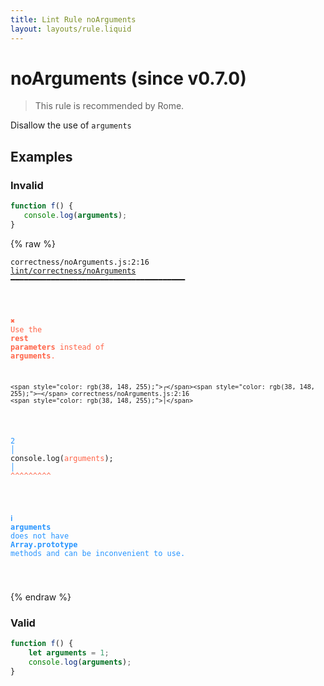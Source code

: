 ```yaml
---
title: Lint Rule noArguments
layout: layouts/rule.liquid
---
```


# noArguments (since v0.7.0)

> This rule is recommended by Rome.

Disallow the use of `arguments`

## Examples

### Invalid

```jsx
function f() {
   console.log(arguments);
}
```

{% raw %}<pre class="language-text"><code class="language-text">correctness/noArguments.js:2:16 <a href="https://rome.tools/docs/lint/rules/noArguments">lint/correctness/noArguments</a> ━━━━━━━━━━━━━━━━━━━━━━━━━━━━━━━━━━━━━━━

<strong><span style="color: Tomato;">  </span></strong><strong><span style="color: Tomato;">✖</span></strong> <span style="color: Tomato;">Use the </span><span style="color: Tomato;"><strong>rest parameters</strong></span><span style="color: Tomato;"> instead of </span><span style="color: Tomato;"><strong>arguments</strong></span><span style="color: Tomato;">.</span>
  
    <span style="color: rgb(38, 148, 255);">┌</span><span style="color: rgb(38, 148, 255);">─</span> correctness/noArguments.js:2:16
    <span style="color: rgb(38, 148, 255);">│</span>
<span style="color: rgb(38, 148, 255);">  </span><span style="color: rgb(38, 148, 255);">2</span> <span style="color: rgb(38, 148, 255);">│</span>    console.log(<span style="color: Tomato;">a</span><span style="color: Tomato;">r</span><span style="color: Tomato;">g</span><span style="color: Tomato;">u</span><span style="color: Tomato;">m</span><span style="color: Tomato;">e</span><span style="color: Tomato;">n</span><span style="color: Tomato;">t</span><span style="color: Tomato;">s</span>);
    <span style="color: rgb(38, 148, 255);">│</span>                <span style="color: Tomato;">^</span><span style="color: Tomato;">^</span><span style="color: Tomato;">^</span><span style="color: Tomato;">^</span><span style="color: Tomato;">^</span><span style="color: Tomato;">^</span><span style="color: Tomato;">^</span><span style="color: Tomato;">^</span><span style="color: Tomato;">^</span>
  
<strong><span style="color: rgb(38, 148, 255);">  </span></strong><strong><span style="color: rgb(38, 148, 255);">ℹ</span></strong> <span style="color: rgb(38, 148, 255);"><strong>arguments</strong></span><span style="color: rgb(38, 148, 255);"> does not have </span><span style="color: rgb(38, 148, 255);"><strong>Array.prototype</strong></span><span style="color: rgb(38, 148, 255);"> methods and can be inconvenient to use.</span>
  
</code></pre>{% endraw %}

### Valid

```js
function f() {
    let arguments = 1;
    console.log(arguments);
}
```

